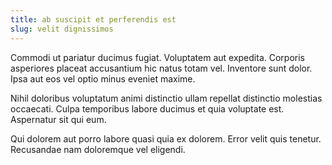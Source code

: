 ```yaml
---
title: ab suscipit et perferendis est
slug: velit dignissimos
---
```


Commodi ut pariatur ducimus fugiat. Voluptatem aut expedita. Corporis asperiores placeat accusantium hic natus totam vel. Inventore sunt dolor. Ipsa aut eos vel optio minus eveniet maxime.

Nihil doloribus voluptatum animi distinctio ullam repellat distinctio molestias occaecati. Culpa temporibus labore ducimus et quia voluptate est. Aspernatur sit qui eum.

Qui dolorem aut porro labore quasi quia ex dolorem. Error velit quis tenetur. Recusandae nam doloremque vel eligendi.
